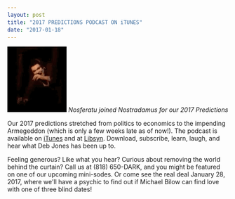 ```yaml
---
layout: post
title: "2017 PREDICTIONS PODCAST ON iTUNES" 
date: "2017-01-18"
---
```


<img src="/assets/hunter_nosferatu.gif">
<i>Nosferatu joined Nostradamus for our 2017 Predictions</i>

Our 2017 predictions stretched from politics to economics to the impending Armegeddon (which is only a few weeks late as of now!). The podcast is available on <a href="https://itunes.apple.com/us/podcast/this-is-dark-matters/id1174542551?mt=2">iTunes</a> and at <a href="http://darkmatters.libsyn.com/podcast/2016">Libsyn</a>. Download, subscribe, learn, laugh, and hear what Deb Jones has been up to.

Feeling generous? Like what you hear? Curious about removing the world behind the curtain? Call us at (818) 650-DARK, and you might be featured on one of our upcoming mini-sodes. Or come see the real deal January 28, 2017, where we'll have a psychic to find out if Michael Bilow can find love with one of three blind dates!

